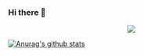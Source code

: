 ### Hi there 👋

<div align=center>
<a href="https://hits.seeyoufarm.com"/><img src="https://hits.seeyoufarm.com/api/count/incr/badge.svg?url=https%3A%2F%2Fgithub.com%2Fjihwanahn"/></a>
</div>

[![Anurag's github stats](https://github-readme-stats.vercel.app/api?username=jihwanahn&show_icons=true)](https://github.com/jihwanahn/github-readme-stats)

<!--
**jihwanahn/jihwanahn** is a ✨ _special_ ✨ repository because its `README.md` (this file) appears on your GitHub profile.

Here are some ideas to get you started:

- 🔭 I’m currently working on ...
- 🌱 I’m currently learning ...
- 👯 I’m looking to collaborate on ...
- 🤔 I’m looking for help with ...
- 💬 Ask me about ...
- 📫 How to reach me: ...
- 😄 Pronouns: ...
- ⚡ Fun fact: ...
-->
